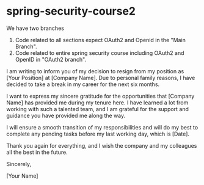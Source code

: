 # spring-security-course2

We have two branches

1. Code related to all sections expect OAuth2 and Openid in the "Main Branch".
2. Code related to entire spring security course including OAuth2 and OpenID in "OAuth2 branch".



I am writing to inform you of my decision to resign from my position as [Your Position] at [Company Name]. Due to personal family reasons, I have decided to take a break in my career for the next six months.

I want to express my sincere gratitude for the opportunities that [Company Name] has provided me during my tenure here. I have learned a lot from working with such a talented team, and I am grateful for the support and guidance you have provided me along the way.

I will ensure a smooth transition of my responsibilities and will do my best to complete any pending tasks before my last working day, which is [Date].

Thank you again for everything, and I wish the company and my colleagues all the best in the future.

Sincerely,

[Your Name]
